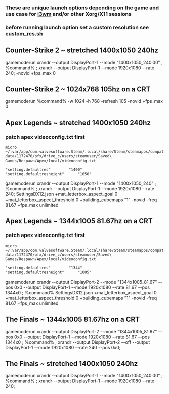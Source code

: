 ### These are unique launch options depending on the game and use case for [i3wm](https://github.com/i3/i3) and/or other Xorg/X11 sessions

### before running launch option set a custom resolution see [custom_res.sh](https://github.com/dillacorn/dotfiles/blob/main/config/i3/custom_res.sh)

## Counter-Strike 2 ~ stretched 1400x1050 240hz
gamemoderun xrandr --output DisplayPort-1 --mode "1400x1050_240.00" ; %command% ; xrandr --output DisplayPort-1 --mode 1920x1080 --rate 240; -novid +fps_max 0 

## Counter-Strike 2 ~ 1024x768 105hz on a CRT
gamemoderun %command% -w 1024 -h 768 -refresh 105 -novid +fps_max 0

## Apex Legends ~ stretched 1400x1050 240hz
### patch apex videoconfig.txt first

`micro ~/.var/app/com.valvesoftware.Steam/.local/share/Steam/steamapps/compatdata/1172470/pfx/drive_c/users/steamuser/Saved\ Games/Respawn/Apex/local/videoconfig.txt`

	"setting.defaultres"		"1400"
	"setting.defaultresheight"		"1050"

gamemoderun xrandr --output DisplayPort-1 --mode "1400x1050_240" ; %command% ; xrandr --output DisplayPort-1 --mode 1920x1080 --rate 240; SettingsDX12.json +mat_letterbox_aspect_goal 0 +mat_letterbox_aspect_threshold 0 +building_cubemaps "1" -novid -freq 81.67 +fps_max unlimited

## Apex Legends ~ 1344x1005 81.67hz on a CRT
### patch apex videoconfig.txt first

`micro ~/.var/app/com.valvesoftware.Steam/.local/share/Steam/steamapps/compatdata/1172470/pfx/drive_c/users/steamuser/Saved\ Games/Respawn/Apex/local/videoconfig.txt`

	"setting.defaultres"		"1344"
	"setting.defaultresheight"		"1005"

gamemoderun xrandr --output DisplayPort-2 --mode "1344x1005_81.67" --pos 0x0 --output DisplayPort-1 --mode 1920x1080 --rate 81.67 --pos 1344x0 ; %command% SettingsDX12.json +mat_letterbox_aspect_goal 0 +mat_letterbox_aspect_threshold 0 +building_cubemaps "1" -novid -freq 81.67 +fps_max unlimited

## The Finals ~ 1344x1005 81.67hz on a CRT
gamemoderun xrandr --output DisplayPort-2 --mode "1344x1005_81.67" --pos 0x0 --output DisplayPort-1 --mode 1920x1080 --rate 81.67 --pos 1344x0 ; %command% ; xrandr --output DisplayPort-2 --off --output DisplayPort-1 --mode 1920x1080 --rate 240 --pos 0x0;

## The Finals ~ stretched 1400x1050 240hz
gamemoderun xrandr --output DisplayPort-1 --mode "1400x1050_240.00" ; %command% ; xrandr --output DisplayPort-1 --mode 1920x1080 --rate 240;

